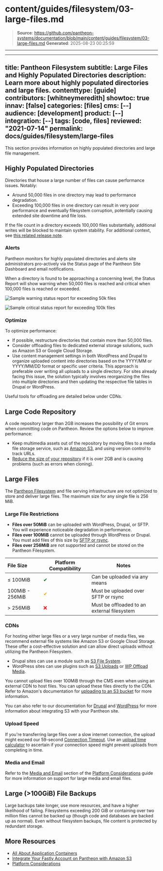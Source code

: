 # content/guides/filesystem/03-large-files.md

> **Source**: https://github.com/pantheon-systems/documentation/blob/main/content/guides/filesystem/03-large-files.md
> **Generated**: 2025-08-23 00:25:59

---

---
title: Pantheon Filesystem
subtitle: Large Files and Highly Populated Directories
description: Learn more about highly populated directories and large files.
contenttype: [guide]
contributors: [whitneymeredith]
showtoc: true
innav: [false]
categories: [files]
cms: [--]
audience: [development]
product: [--]
integration: [--]
tags: [code, files]
reviewed: "2021-07-14"
permalink: docs/guides/filesystem/large-files
---

This section provides information on highly populated directories and large file management.

## Highly Populated Directories

Directories that house a large number of files can cause performance issues. Notably:

- Around 50,000 files in one directory may lead to performance degradation.
- Exceeding 100,000 files in one directory can result in very poor performance and eventually filesystem corruption, potentially causing extended site downtime and file loss.

<Alert title="Warning" type="warning">

If the file count in a directory exceeds 100,000 files substantially, additional writes will be blocked to maintain system stability. For additional context, see [this related release note](/release-notes/2024/08/prevent-filesystem-overload).

</Alert>

### Alerts
Pantheon monitors for highly populated directories and alerts site administrators pro-actively via the Status page of the Pantheon Site Dashboard and email notifications.

When a directory is found to be approaching a concerning level, the Status Report will show warning when 50,000 files is reached and critical when 100,000 files is reached or exceeded.

![Sample warning status report for exceeding 50k files](../../../images/files-status-check-50k-warning.png)

![Sample critical status report for exceeding 100k files](../../../images/files-status-check-100k-critical.png)

### Optimize
To optimize performance:

- If possible, restructure directories that contain more than 50,000 files.
- Consider offloading files to dedicated external storage solutions, such as Amazon S3 or Google Cloud Storage.
- Use content management settings in both WordPress and Drupal to organize uploaded content into directories based on the YYYY/MM or YYYY/MM/DD format or specific user criteria. This approach is preferable over writing all uploads to a single directory. For sites already facing this issue, the solution typically involves reorganizing the files into multiple directories and then updating the respective file tables in Drupal or WordPress.

Useful tools for offloading are detailed below under CDNs.

## Large Code Repository

A code repository larger than 2GB increases the possibility of Git errors when committing code on Pantheon. Review the options below to improve performance:

- Keep multimedia assets out of the repository by moving files to a media file storage service, such as [Amazon S3](https://aws.amazon.com/s3/), and using version control to track URLs.
- [Reduce the size of your repository](/guides/git/troubleshooting#reduce-large-repositories) if it is over 2GB and is causing problems (such as errors when cloning).

## Large Files

The [Pantheon Filesystem](/guides/filesystem) and file serving infrastructure are not optimized to store and deliver large files.  The maximum size for any single file is 256 MiB.

### Large File Restrictions

- **Files over 50MiB** can be uploaded with WordPress, Drupal, or SFTP. You will experience noticeable degradation in performance.
- **Files over 100MiB** cannot be uploaded through WordPress or Drupal. You must add files of this size by [SFTP or rsync](/guides/sftp/rsync-and-sftp).
- **Files over 256MiB** are not supported and cannot be stored on the Pantheon Filesystem.

| File Size       | Platform Compatibility               | Notes                               |
|:----------------|--------------------------------------|-------------------------------------|
| ≤ 100MiB        | <span  style="color:green">✔</span>  | Can be uploaded via any means       |
| 100MiB - 256MiB | <span  style="color:orange">✔</span> | Must be uploaded over SFTP or rsync |
| > 256MiB        | <span  style="color:red">❌</span>    | Must be offloaded to an external filesystem

### CDNs

For hosting either large files or a very large number of media files, we recommend external file systems like Amazon S3 or Google Cloud Storage. These offer a cost-effective solution and can allow direct uploads without utilizing the Pantheon Filesystem.

- Drupal sites can use a module such as [S3 File System](https://www.drupal.org/project/s3fs).
- WordPress sites can use plugins such as [S3 Uploads](https://github.com/humanmade/S3-Uploads) or [WP Offload Media](https://deliciousbrains.com/wp-offload-media/).

You cannot upload files over 100MiB through the CMS even when using an external CDN to host files. You can upload these files directly to the CDN. Refer to Amazon's documentation for [uploading to an S3 bucket](https://docs.aws.amazon.com/AmazonS3/latest/user-guide/upload-objects.html) for more information.

You can also refer to our documentation for [Drupal](/drupal-s3) and [WordPress](/guides/wordpress-developer/wordpress-s3) for more information about integrating S3 with your Pantheon site.

### Upload Speed

If you're transferring large files over a slow internet connection, the upload might exceed our 59-second [Connection Timeout](/timeouts/#timeouts-that-are-not-configurable). Use an [upload time calculator](https://downloadtimecalculator.com/Upload-Time-Calculator.html) to ascertain if your connection speed might prevent uploads from completing in time.

### Media and Email

Refer to the [Media and Email](/guides/platform-considerations/media-email-support) section of the [Platform Considerations](/guides/platform-considerations) guide for more information on support for large media and email files.

## Large (>100GiB) File Backups

Large backups take longer, use more resources, and have a higher likelihood of failing.
Filesystems exceeding 200 GiB or containing over two million files cannot be backed up (though code and databases are backed up as normal).
Even without filesystem backups, file content is protected by redundant storage.

## More Resources

- [All About Application Containers](/application-containers)
- [Integrate Your Fastly Account on Pantheon with Amazon S3](/guides/fastly-pantheon/fastly-amazon-s3)
- [Platform Considerations](/guides/platform-considerations)
